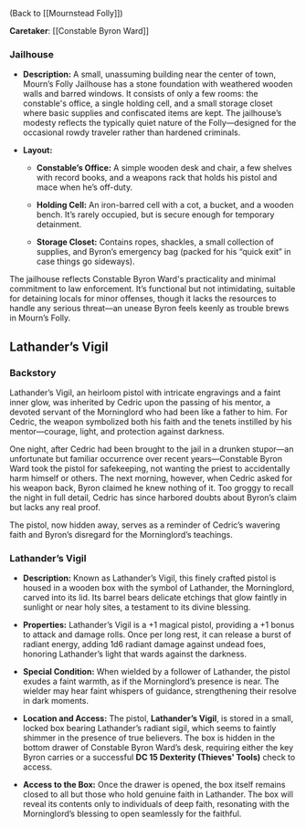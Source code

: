 
(Back to [[Mournstead Folly]])

**Caretaker**: [[Constable Byron Ward]]

### Jailhouse

- **Description:** A small, unassuming building near the center of town, Mourn’s Folly Jailhouse has a stone foundation with weathered wooden walls and barred windows. It consists of only a few rooms: the constable's office, a single holding cell, and a small storage closet where basic supplies and confiscated items are kept. The jailhouse’s modesty reflects the typically quiet nature of the Folly—designed for the occasional rowdy traveler rather than hardened criminals.

- **Layout:**
    - **Constable’s Office:** A simple wooden desk and chair, a few shelves with record books, and a weapons rack that holds his pistol and mace when he’s off-duty.
	
    - **Holding Cell:** An iron-barred cell with a cot, a bucket, and a wooden bench. It’s rarely occupied, but is secure enough for temporary detainment.
	
    - **Storage Closet:** Contains ropes, shackles, a small collection of supplies, and Byron’s emergency bag (packed for his “quick exit” in case things go sideways).

The jailhouse reflects Constable Byron Ward's practicality and minimal commitment to law enforcement. It’s functional but not intimidating, suitable for detaining locals for minor offenses, though it lacks the resources to handle any serious threat—an unease Byron feels keenly as trouble brews in Mourn’s Folly.

## Lathander’s Vigil

### Backstory

Lathander’s Vigil, an heirloom pistol with intricate engravings and a faint inner glow, was inherited by Cedric upon the passing of his mentor, a devoted servant of the Morninglord who had been like a father to him. For Cedric, the weapon symbolized both his faith and the tenets instilled by his mentor—courage, light, and protection against darkness.

One night, after Cedric had been brought to the jail in a drunken stupor—an unfortunate but familiar occurrence over recent years—Constable Byron Ward took the pistol for safekeeping, not wanting the priest to accidentally harm himself or others. The next morning, however, when Cedric asked for his weapon back, Byron claimed he knew nothing of it. Too groggy to recall the night in full detail, Cedric has since harbored doubts about Byron’s claim but lacks any real proof.

The pistol, now hidden away, serves as a reminder of Cedric’s wavering faith and Byron’s disregard for the Morninglord’s teachings.


### Lathander’s Vigil

- **Description:**
	Known as Lathander’s Vigil, this finely crafted pistol is housed in a wooden box with the symbol of Lathander, the Morninglord, carved into its lid. Its barrel bears delicate etchings that glow faintly in sunlight or near holy sites, a testament to its divine blessing.

- **Properties:**
	Lathander’s Vigil is a +1 magical pistol, providing a +1 bonus to attack and damage rolls. Once per long rest, it can release a burst of radiant energy, adding 1d6 radiant damage against undead foes, honoring Lathander’s light that wards against the darkness.

- **Special Condition:**
	When wielded by a follower of Lathander, the pistol exudes a faint warmth, as if the Morninglord’s presence is near. The wielder may hear faint whispers of guidance, strengthening their resolve in dark moments.

- **Location and Access:**
	The pistol, **Lathander’s Vigil**, is stored in a small, locked box bearing Lathander’s radiant sigil, which seems to faintly shimmer in the presence of true believers. The box is hidden in the bottom drawer of Constable Byron Ward’s desk, requiring either the key Byron carries or a successful **DC 15 Dexterity (Thieves' Tools)** check to access.

- **Access to the Box:**
	Once the drawer is opened, the box itself remains closed to all but those who hold genuine faith in Lathander. The box will reveal its contents only to individuals of deep faith, resonating with the Morninglord’s blessing to open seamlessly for the faithful.